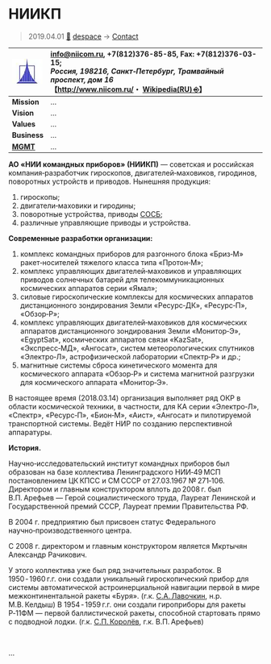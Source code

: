 # НИИКП
> 2019.04.01 [🚀](../../index/index.md) [despace](../index.md) → [Contact](../contact.md)

|[![](../f/contact/n/niikp_logo1_thumb.webp)](../f/contact/n/niikp_logo1.webp)|<info@niicom.ru>, +7(812)376-85-85, Fax: +7(812)376-03-15;<br> *Россия, 198216, Санкт‑Петербург, Трамвайный проспект, дом 16*<br> 【<http://www.niicom.ru/>・ [Wikipedia(RU) ⎆](https://ru.wikipedia.org/wiki/Научно‑исследовательский_институт_командных_приборов)】|
|:--|:--|
|**Mission**|…|
|**Vision**|…|
|**Values**|…|
|**Business**|…|
|**[MGMT](../mgmt.md)**|…|

**АО «НИИ командных приборов» (НИИКП)** — советская и российская компания‑разработчик гироскопов, двигателей‑маховиков, гиродинов, поворотных устройств и приводов. Нынешняя продукция:

   1. гироскопы;
   1. двигатели‑маховики и гиродины;
   1. поворотные устройства, приводы [СОСБ](../devd.md);
   1. различные управляющие приводы и устройства.

**Современные разработки организации:**

   1. комплекс командных приборов для разгонного блока «Бриз‑М» ракет‑носителей тяжелого класса типа «Протон‑М»;
   1. комплекс управляющих двигателей‑маховиков и управляющих приводов солнечных батарей для телекоммуникационных космических аппаратов серии «Ямал»;
   1. силовые гироскопические комплексы для космических аппаратов дистанционного зондирования Земли «Ресурс‑ДК», «Ресурс‑П», «Обзор‑Р»;
   1. комплекс управляющих двигателей‑маховиков для космических аппаратов дистанционного зондирования Земли «Монитор‑Э», «EgyptSat», космических аппаратов связи «KazSat», «Экспресс‑МД», «Ангосат», систем метеорологических спутников «Электро‑Л», астрофизической лаборатории «Спектр‑Р» и др.;
   1. магнитные системы сброса кинетического момента для космического аппарата «Обзор‑Р» и система магнитной разгрузки для космического аппарата «Монитор‑Э».

В настоящее время (2018.03.14) организация выполняет ряд ОКР в области космической техники, в частности, для КА серии «Электро‑Л», «Спектр», «Ресурс‑П», «Бион‑М», «Аист», «Ангосат» и пилотируемой транспортной системы. Ведёт НИР по созданию перспективной аппаратуры.


**История.**

Научно‑исследовательский институт командных приборов был образован на базе коллектива Ленинградского НИИ‑49 МСП постановлением ЦК КПСС и СМ СССР от 27.03.1967 № 271‑106. Директором и главным конструктором вплоть до 2008 г. был В.П. Арефьев — Герой социалистического труда, Лауреат Ленинской и Государственной премий СССР, Лауреат премии Правительства РФ.

В 2004 г. предприятию был присвоен статус Федерального научно‑производственного центра.

С 2008 г. директором и главным конструктором является Мкртычян Александр Рачикович.

У этого коллектива уже был ряд значительных разработок. В 1950 ‑ 1960 г.г. они создали уникальный гироскопический прибор для системы автоматической астроинерциальной навигации первой в мире межконтинентальной ракеты «Буря». (г.к. [С.А. Лавочкин](../person.md), н.р. М.В. Келдыш) В 1954 ‑ 1959 г.г. они создали гироприборы для ракеты Р‑11ФМ — первой баллистической ракеты, способной стартовать прямо с подводной лодки. (г.к. [С.П. Королёв](../person.md), г.к. В.П. Арефьев)

<p style="page-break-after:always"> </p>

…
